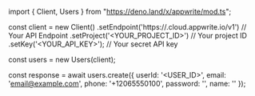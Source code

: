 import { Client, Users } from "https://deno.land/x/appwrite/mod.ts";

const client = new Client()
    .setEndpoint('https://<REGION>.cloud.appwrite.io/v1') // Your API Endpoint
    .setProject('<YOUR_PROJECT_ID>') // Your project ID
    .setKey('<YOUR_API_KEY>'); // Your secret API key

const users = new Users(client);

const response = await users.create({
    userId: '<USER_ID>',
    email: 'email@example.com',
    phone: '+12065550100',
    password: '',
    name: '<NAME>'
});
